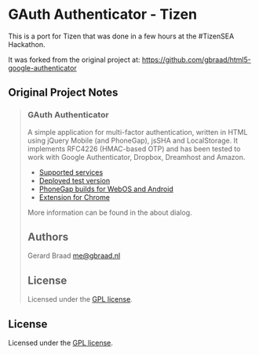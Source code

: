 # GAuth Authenticator - Tizen

<!--
[![Build Status](https://secure.travis-ci.org/gbraad/html5-google-authenticator.png?branch=master)](http://travis-ci.org/gbraad/html5-google-authenticator)
-->

This is a port for Tizen that was done in a few hours at the #TizenSEA Hackathon.

It was forked from the original project at: <https://github.com/gbraad/html5-google-authenticator>

## Original Project Notes
> ### GAuth Authenticator
> A simple application for multi-factor authentication, written in HTML using jQuery
> Mobile <strikethrough>(and PhoneGap)</strikethrough>, jsSHA and LocalStorage. It
> implements RFC4226 (HMAC-based OTP) and has been tested to work with Google
> Authenticator, Dropbox, Dreamhost and Amazon.
>
> * [Supported services](https://github.com/gbraad/html5-google-authenticator/wiki/Supported-services)
> * [Deployed test version](http://gauth.apps.gbraad.nl "test version")
> * [PhoneGap builds for WebOS and Android](http://build.phonegap.com/apps/135419/share "PhoneGap Build")
> * [Extension for Chrome](https://chrome.google.com/webstore/detail/ilgcnhelpchnceeipipijaljkblbcobl?utm_source=chrome-ntp-icon "Chrome extension")
>
> More information can be found in the about dialog.
>
> Authors
> -------
> Gerard Braad <me@gbraad.nl>
>
> License
> -------
> Licensed under the [GPL license][GPL].

## License
Licensed under the [GPL license][GPL].

<!--
Links
-->
[GPL]: http://www.gnu.org/licenses/gpl.html
